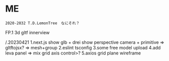 # ME

```
2020-2032 T.D.LemonTree　なにそれ？
```

FP.1 3d gltf innerview

/.20230421 
1.next.js show glb + drei show perspective camera + primitive => gltftojsx? => mesh+group
2.eslint tsconfig
3.some free model upload
4.add leva panel => mix grid axis control>?
5.axios grid plane wireframe